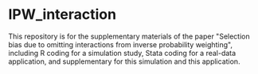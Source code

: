 # IPW_interaction
This repository is for the supplementary materials of the paper "Selection bias due to omitting interactions from inverse probability weighting", including R coding for a simulation study, Stata coding for a real-data application, and supplementary for this simulation and this application.
